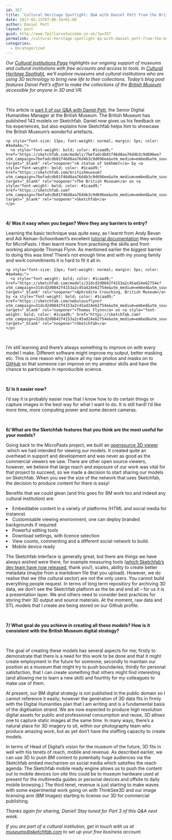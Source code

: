 ```yaml
---
id: 357
title: 'Cultural Heritage Spotlight: Q&A with Daniel Pett from the British Museum (Part 2)'
date: 2017-02-15T07:06:34+01:00
author: Daniel Pett
layout: post
guid: http://www.7pillarsofwisdom.co.uk/?p=357
permalink: /cultural-heritage-spotlight-qa-with-daniel-pett-from-the-british-museum-part-2/
categories:
  - Uncategorized
---
```

_Our_ [_Cultural institutions Page_](https://sketchfab.com/museums) _highlights our ongoing support of museums and cultural institutions with free accounts and access to tools. In_ [_Cultural Heritage Spotlight_](https://blog.sketchfab.com/tag/culturalspotlight/)_, we’ll explore museums and cultural institutions who are using 3D technology to bring new life to their collections. Today’s blog post features Daniel Pett’s effort to make the collections of the_ [_British Museum_](https://sketchfab.com/britishmuseum) _accessible for anyone in 3D and VR._

&nbsp;

<span style="font-weight: 400;">This article is <a href="https://blog.sketchfab.com/cultural-heritage-spotlight-qa-daniel-pett-british-museum-part1/">part II of our Q&A with Daniel Pett</a>, the Senior Digital Humanities Manager at the British Museum. </span><span style="font-weight: 400;">The British Museum has published 143 models on Sketchfab. </span><span style="font-weight: 400;">Daniel now gives us his feedback on his experiences, but also explains how Sketchfab helps him to showcase the British Museum’s wonderful artefacts.</span>

<div class="oembed oembed-rich oembed-sketchfab-com oembed-rich-sketchfab-com">
  <div class="sketchfab-embed-wrapper">
    <p>
    </p>

    <p style="font-size: 13px; font-weight: normal; margin: 5px; color: #4a4a4a;">
      <a style="font-weight: bold; color: #1caad9;" href="https://sketchfab.com/models/7befadcdb81f46d8aa76d4b3c9d696ee?utm_campaign=7befadcdb81f46d8aa76d4b3c9d696ee&utm_medium=embed&utm_source=oembed" target="_blank" rel="noopener">A statue of Sekhmet</a> by <a style="font-weight: bold; color: #1caad9;" href="https://sketchfab.com/britishmuseum?utm_campaign=7befadcdb81f46d8aa76d4b3c9d696ee&utm_medium=embed&utm_source=oembed" target="_blank" rel="noopener">The British Museum</a> on <a style="font-weight: bold; color: #1caad9;" href="https://sketchfab.com?utm_campaign=7befadcdb81f46d8aa76d4b3c9d696ee&utm_medium=embed&utm_source=oembed" target="_blank" rel="noopener">Sketchfab</a>
    </p>
  </div>
</div>

&nbsp;

**4/ Was it easy when you began? Were they any barriers to entry?**

<span style="font-weight: 400;">Learning the basic technique was quite easy, as I learnt from Andy Bevan and Adi Keinan-Schoonbaert’s excellent </span>[<span style="font-weight: 400;">tutorial documentation</span>](http://research.micropasts.org/2014/06/13/3d-modelling-via-sfm/) <span style="font-weight: 400;">they wrote for MicroPasts. I then learnt more from practising the skills and from working alongside Thomas Flynn. As mentioned earlier the biggest barrier to doing this was time! There’s not enough time and with my young family and work commitments it is hard to fit it all in.</span>

<div class="oembed oembed-rich oembed-sketchfab-com oembed-rich-sketchfab-com">
  <div class="sketchfab-embed-wrapper">
    <p>
    </p>

    <p style="font-size: 13px; font-weight: normal; margin: 5px; color: #4a4a4a;">
      <a style="font-weight: bold; color: #1caad9;" href="https://sketchfab.com/models/31dcd2d0842f4153a2c45ad24e62754e?utm_campaign=31dcd2d0842f4153a2c45ad24e62754e&utm_medium=embed&utm_source=oembed" target="_blank" rel="noopener">Aphrodite Crouching, British Museum</a> by <a style="font-weight: bold; color: #1caad9;" href="https://sketchfab.com/nebulousflynn?utm_campaign=31dcd2d0842f4153a2c45ad24e62754e&utm_medium=embed&utm_source=oembed" target="_blank" rel="noopener">Thomas Flynn</a> on <a style="font-weight: bold; color: #1caad9;" href="https://sketchfab.com?utm_campaign=31dcd2d0842f4153a2c45ad24e62754e&utm_medium=embed&utm_source=oembed" target="_blank" rel="noopener">Sketchfab</a>
    </p>
  </div>
</div>

&nbsp;

<span style="font-weight: 400;">I’m still learning and there’s always something to improve on with every model I make. Different software might improve my output, better masking etc. This is one reason why I place all my raw photos and masks on to </span>[<span style="font-weight: 400;">GitHub</span>](https://github.com/britishmuseumdh) <span style="font-weight: 400;">so that someone can improve on my amateur skills and have the chance to participate in reproducible science. </span>

&nbsp;

**5/ Is it easier now?**

<span style="font-weight: 400;">I’d say it is probably easier now that I know how to do certain things or capture images in the best way for what I want to do. It is still hard! I’d like more time, more computing power and some decent cameras.</span>

&nbsp;

**6/ What are the Sketchfab features that you think are the most useful for your models?**

<span style="font-weight: 400;">Going back to the MicroPasts project, we built an <a href="https://github.com/MicroPasts/MicroPasts-3Dview">opensource 3D viewer </a> which we</span><span style="font-weight: 400;"> had intended for viewing our models. It created quite an overhead in support and development and was never as good as the commercial viewers we saw. There are other open source viewers, however, we believe that large reach and exposure of our work was vital for that project to succeed, so we made a decision to start sharing our models on Sketchfab. When you see the size of the network that uses Sketchfab, the decision to produce content for there is easy!</span>

<span style="font-weight: 400;">Benefits that we could glean (and this goes for BM work too and indeed any cultural institution) are:</span>

<li style="font-weight: 400;">
  <span style="font-weight: 400;">Embeddable content in a variety of platforms (HTML and social media for instance)</span>
</li>
<li style="font-weight: 400;">
  <span style="font-weight: 400;">Customisable viewing environment, one can deploy branded backgrounds if required</span>
</li>
<li style="font-weight: 400;">
  <span style="font-weight: 400;">Powerful editing tools</span>
</li>
<li style="font-weight: 400;">
  <span style="font-weight: 400;">Download settings, with licence selection</span>
</li>
<li style="font-weight: 400;">
  <span style="font-weight: 400;">View counts, commenting and a different social network to build.</span>
</li>
<li style="font-weight: 400;">
  <span style="font-weight: 400;">Mobile device ready</span>
</li>

<span style="font-weight: 400;">The Sketchfab interface is generally great, but there are things we have always wished were there, for example measuring tools (</span>[<span style="font-weight: 400;">which Sketchfab’s dev team have now released</span>](https://labs.sketchfab.com/experiments/measurements/)<span style="font-weight: 400;">, thank you!), scales, ability to create better metadata (maybe from a markdown file that you upload). However, we do realise that we (the cultural sector) are not the only users. You cannot build everything people request. In terms of long term repository for archiving 3D data, we don’t see the Sketchfab platform as the be and end all – for us it is a presentation layer. We and others need to consider best practices for storing their 3D output and source materials. At the moment, raw data and STL models that I create are being stored on our Github profile. </span>

&nbsp;

**7/ What goal do you achieve in creating all these models? How is it consistent with the British Museum digital strategy?**

&nbsp;

<span style="font-weight: 400;">The goal of creating these models has several aspects for me; firstly to demonstrate that there is a need for this work to be done and that it might create employment in the future for someone; secondly to maintain our position as a museum that might try to push boundaries; thirdly for personal satisfaction, that I can create something that others might find interesting (and allowing me to learn a new skill) and fourthly for my colleagues to make use of them. </span>

At present, our BM digital strategy is not published in the public domain so I cannot reference it easily; however the generation of 3D data fits in firmly with the Digital Humanities plan that I am writing and is a fundamental basis of the digitisation strand. We are now expected to produce high resolution digital assets for public and professional consumption and reuse, 3D allows one to capture static images at the same time. In many ways, there’s a natural place for 3D imagery to sit, within our photography team who produce amazing work, but as yet don’t have the staffing capacity to create models.

In terms of Head of Digital’s vision for the museum of the future, 3D fits in well with his tenets of reach, mobile and revenue. As described earlier, we can use 3D to push BM content to potentially huge audiences via the Sketchfab embed mechanism on social media which satisfies the reach agenda. The Sketchfab mobile ready engine allows us to push the content out to mobile devices (on site this could be to museum hardware used at present for the multimedia guides or personal devices and offsite to daily mobile browsing.) The third tenet, revenue is just starting to make waves with some experimental work going on with ThinkSee3D and our image licensing arm (BM Images) starting to license our 3D for commercial publishing.

_<span style="font-weight: 400;">Thanks again for sharing, Daniel! Stay tuned for Part 3 of this Q&A next week.</span>_

_<span style="font-weight: 400;">If you are part of a cultural institution, get in touch with us at museums@sketchfab.com to set up your free business account.</span>_
